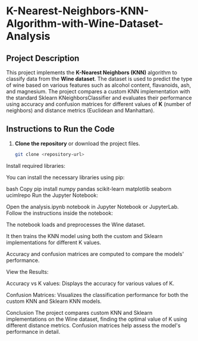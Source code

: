 # K-Nearest-Neighbors-KNN-Algorithm-with-Wine-Dataset-Analysis

## Project Description

This project implements the **K-Nearest Neighbors (KNN)** algorithm to classify data from the **Wine dataset**. The dataset is used to predict the type of wine based on various features such as alcohol content, flavanoids, ash, and magnesium. The project compares a custom KNN implementation with the standard Sklearn KNeighborsClassifier and evaluates their performance using accuracy and confusion matrices for different values of **K** (number of neighbors) and distance metrics (Euclidean and Manhattan).

## Instructions to Run the Code

1. **Clone the repository** or download the project files.
   
   ```bash
   git clone <repository-url>
Install required libraries:

You can install the necessary libraries using pip:

bash
Copy
pip install numpy pandas scikit-learn matplotlib seaborn ucimlrepo
Run the Jupyter Notebook:

Open the analysis.ipynb notebook in Jupyter Notebook or JupyterLab. Follow the instructions inside the notebook:

The notebook loads and preprocesses the Wine dataset.

It then trains the KNN model using both the custom and Sklearn implementations for different K values.

Accuracy and confusion matrices are computed to compare the models' performance.

View the Results:

Accuracy vs K values: Displays the accuracy for various values of K.

Confusion Matrices: Visualizes the classification performance for both the custom KNN and Sklearn KNN models.

Conclusion
The project compares custom KNN and Sklearn implementations on the Wine dataset, finding the optimal value of K using different distance metrics. Confusion matrices help assess the model's performance in detail.
